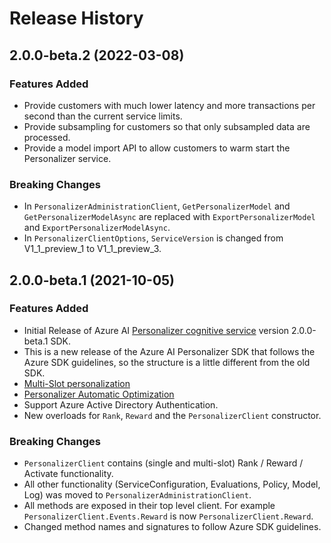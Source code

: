 # Release History

## 2.0.0-beta.2 (2022-03-08)

### Features Added
- Provide customers with much lower latency and more transactions per second than the current service limits.
- Provide subsampling for customers so that only subsampled data are processed.
- Provide a model import API to allow customers to warm start the Personalizer service.

### Breaking Changes
- In `PersonalizerAdministrationClient`, `GetPersonalizerModel` and `GetPersonalizerModelAsync` are replaced with `ExportPersonalizerModel` and `ExportPersonalizerModelAsync`.
- In `PersonalizerClientOptions`, `ServiceVersion` is changed from V1_1_preview_1 to V1_1_preview_3.

## 2.0.0-beta.1 (2021-10-05)

### Features Added
- Initial Release of Azure AI [Personalizer cognitive service](https://docs.microsoft.com/azure/cognitive-services/personalizer/) version 2.0.0-beta.1 SDK.
- This is a new release of the Azure AI Personalizer SDK that follows the Azure SDK guidelines, so the structure is a little different from the old SDK.
- [Multi-Slot personalization](https://docs.microsoft.com/azure/cognitive-services/personalizer/how-to-multi-slot?pivots=programming-language-csharp)
- [Personalizer Automatic Optimization](https://docs.microsoft.com/azure/cognitive-services/personalizer/concept-auto-optimization)
- Support Azure Active Directory Authentication.
- New overloads for `Rank`, `Reward` and the `PersonalizerClient` constructor.

### Breaking Changes
- `PersonalizerClient` contains (single and multi-slot) Rank / Reward / Activate functionality.
- All other functionality (ServiceConfiguration, Evaluations, Policy, Model, Log) was moved to `PersonalizerAdministrationClient`.
- All methods are exposed in their top level client. For example `PersonalizerClient.Events.Reward` is now `PersonalizerClient.Reward`.
- Changed method names and signatures to follow Azure SDK guidelines.
